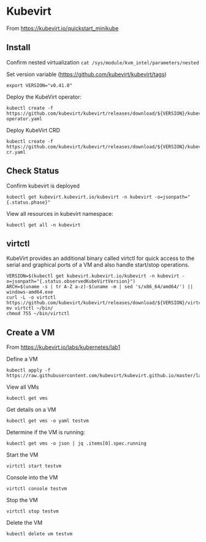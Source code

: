 # Kubevirt 

From https://kubevirt.io/quickstart_minikube

## Install

Confirm nested virtualization
`cat /sys/module/kvm_intel/parameters/nested`

Set version variable (https://github.com/kubevirt/kubevirt/tags)
```
export VERSION="v0.41.0"
```
Deploy the KubeVirt operator:
```
kubectl create -f https://github.com/kubevirt/kubevirt/releases/download/${VERSION}/kubevirt-operator.yaml
```
Deploy KubeVirt CRD
```
kubectl create -f https://github.com/kubevirt/kubevirt/releases/download/${VERSION}/kubevirt-cr.yaml
```

## Check Status

Confirm kubevirt is deployed
```
kubectl get kubevirt.kubevirt.io/kubevirt -n kubevirt -o=jsonpath="{.status.phase}"
```
View all resources in kubevirt namespace:
```
kubectl get all -n kubevirt
```

## virtctl

KubeVirt provides an additional binary called virtctl for quick access to the serial and graphical ports of a VM and also handle start/stop operations.

```
VERSION=$(kubectl get kubevirt.kubevirt.io/kubevirt -n kubevirt -o=jsonpath="{.status.observedKubeVirtVersion}")
ARCH=$(uname -s | tr A-Z a-z)-$(uname -m | sed 's/x86_64/amd64/') || windows-amd64.exe
curl -L -o virtctl https://github.com/kubevirt/kubevirt/releases/download/${VERSION}/virtctl-${VERSION}-${ARCH}
mv virtctl ~/bin/
chmod 755 ~/bin/virtctl 
```

## Create a VM

From https://kubevirt.io/labs/kubernetes/lab1

Define a VM
```
kubectl apply -f https://raw.githubusercontent.com/kubevirt/kubevirt.github.io/master/labs/manifests/vm.yaml
```

View all VMs
```
kubectl get vms
```

Get details on a VM
```
kubectl get vms -o yaml testvm
```

Determine if the VM is running:
```
kubectl get vms -o json | jq .items[0].spec.running
```

Start the VM
```
virtctl start testvm
```

Console into the VM
```
virtctl console testvm
```

Stop the VM
```
virtctl stop testvm
```

Delete the VM
```
kubectl delete vm testvm
```
